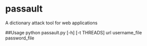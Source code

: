 # passault
A dictionary attack tool for web applications

##Usage
python passault.py [-h] [-t THREADS] url username_file password_file
